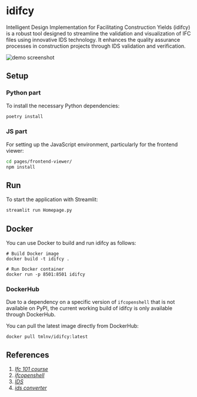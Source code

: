 # idifcy

Intelligent Design Implementation for Facilitating Construction Yields (idifcy)
is a robust tool designed to streamline the validation and visualization of IFC files
using innovative IDS technology. It enhances the quality assurance processes
in construction projects through IDS validation and verification.

![demo screenshot](https://drive.google.com/uc?export=view&id=125ZCo3L1ZGZMRo7HebLNp7jCCrz6sosb)

## Setup

### Python part

To install the necessary Python dependencies:

```bash
poetry install
```

### JS part

For setting up the JavaScript environment, particularly for the frontend viewer:

```bash
cd pages/frontend-viewer/
npm install
```

## Run

To start the application with Streamlit:

```bash
streamlit run Homepage.py
```

## Docker

You can use Docker to build and run idifcy as follows:

```commandline
# Build Docker image
docker build -t idifcy .

# Run Docker container
docker run -p 8501:8501 idifcy
```

### DockerHub

Due to a dependency on a specific version of `ifcopenshell`
that is not available on PyPI,
the current working build of idifcy is only available through DockerHub.

You can pull the latest image directly from DockerHub:

```commandline
docker pull tmlnv/idifcy:latest
```

## References

1. [_Ifc 101 course_](https://github.com/myoualid/ifc-101-course)
2. [_ifcopenshell_](https://github.com/IfcOpenShell/IfcOpenShell)
3. [_IDS_](https://github.com/buildingSMART/IDS)
4. [_ids converter_](https://github.com/c4rlosdias/ids_converter)
